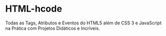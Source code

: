 # HTML-hcode
 Todas as Tags, Atributos e Eventos do HTML5 além de CSS 3 e JavaScript na Prática com Projetos Didáticos e Incríveis.
